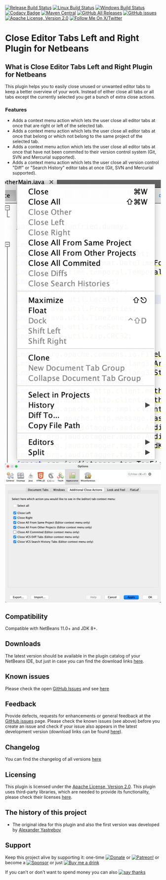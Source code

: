[![Release Build Status](https://github.com/funfried/nb-editor-close-left-right/actions/workflows/release_maven.yml/badge.svg)](https://github.com/funfried/nb-editor-close-left-right/actions/workflows/release_maven.yml)
[![Linux Build Status](https://github.com/funfried/nb-editor-close-left-right/actions/workflows/linux_maven.yml/badge.svg)](https://github.com/funfried/nb-editor-close-left-right/actions/workflows/linux_maven.yml)
[![Windows Build Status](https://github.com/funfried/nb-editor-close-left-right/actions/workflows/windows_maven.yml/badge.svg)](https://github.com/funfried/nb-editor-close-left-right/actions/workflows/windows_maven.yml)
[![Codacy Badge](https://app.codacy.com/project/badge/Grade/45f6c8ab0e014809ba98276a709197f0)](https://www.codacy.com/gh/funfried/nb-editor-close-left-right/dashboard?utm_source=github.com&amp;utm_medium=referral&amp;utm_content=funfried/nb-editor-close-left-right&amp;utm_campaign=Badge_Grade)
[![Maven Central](https://img.shields.io/maven-central/v/de.funfried.netbeans.plugins/nb-editor-close-left-right)](https://repo1.maven.org/maven2/de/funfried/netbeans/plugins/nb-editor-close-left-right/)
[![GitHub All Releases](https://img.shields.io/github/downloads/funfried/nb-editor-close-left-right/total)](https://github.com/funfried/nb-editor-close-left-right/releases)
[![GitHub issues](https://img.shields.io/github/issues/funfried/nb-editor-close-left-right)](https://github.com/funfried/nb-editor-close-left-right/issues)
[![Apache License, Version 2.0](https://img.shields.io/github/license/funfried/nb-editor-close-left-right)](http://funfried.github.io/nb-editor-close-left-right/licenses.html)
[![Follow Me On X/Twitter](https://img.shields.io/twitter/follow/funfried84?style=social)](https://twitter.com/funfried84)

Close Editor Tabs Left and Right Plugin for Netbeans
================================================

What is Close Editor Tabs Left and Right Plugin for Netbeans
----------------------------------------------------
This plugin helps you to easily close unused or unwanted editor tabs to keep a better overview of your work.
Instead of either close all tabs or all tabs except the currently selected you get a bunch of extra close actions.

### Features
*   Adds a context menu action which lets the user close all editor tabs at once that are right or left of the selected tab.
*   Adds a context menu action which lets the user close all editor tabs at once that belong or which not belong to the same project of the selected tab.
*   Adds a context menu action which lets the user close all editor tabs at once that have not been commited to their version control system (Git, SVN and Mercurial supported).
*   Adds a context menu action which lets the user close all version control "Diff" or "Search History" editor tabs at once (Git, SVN and Mercurial supported).

![Context menu with installed plugin](/src/site/resources/imgs/editor_tab_contextmenu.png)
![Options](/src/site/resources/imgs/close_actions_options.png)

Compatibility
-------------
Compatible with NetBeans 11.0+ and JDK 8+.

Downloads
---------
The latest version should be available in the plugin catalog of your NetBeans IDE, but just in case you can find the download links [here](http://funfried.github.io/nb-editor-close-left-right/downloads.html).

Known issues
------------
Please check the open [GitHub Issues](/../../issues) and see [here](http://funfried.github.io/nb-editor-close-left-right/known_issues.html)

Feedback
--------
Provide defects, requests for enhancements or general feedback at the [GitHub issues](/../../issues) page.
Please check the known issues (see above) before you create an issue and check if your issue also appears in the latest development version (download links can be found [here](http://funfried.github.io/nb-editor-close-left-right/downloads.html)).

Changelog
---------
You can find the changelog of all versions [here](http://funfried.github.io/nb-editor-close-left-right/changes-report.html)

Licensing
---------
This plugin is licensed under the [Apache License, Version 2.0](http://funfried.github.io/nb-editor-close-left-right/licenses.html).
This plugin uses third-party libraries, which are needed to provide its functionality, please check their licenses [here](https://funfried.github.io/nb-editor-close-left-right/dependencies.html).

The history of this project
---------------------------
*   The original idea for this plugin and also the first version was developed by [Alexander Yastrebov](https://github.com/AlexanderYastrebov)

Support
---------
Keep this project alive by supporting it:
one-time [![Donate](https://www.paypalobjects.com/en_US/i/btn/btn_donate_SM.gif)](https://www.paypal.com/cgi-bin/webscr?cmd=_s-xclick&hosted_button_id=926F5XBCTK2LQ&source=url) or [![Patreon!](/src/main/site/resources/imgs/logos/become_a_patron_button.png)](https://www.patreon.com/funfried) or become a [![Sponsor](https://img.shields.io/static/v1?label=Sponsor&message=%E2%9D%A4&logo=GitHub&color=%23fe8e86)](https://github.com/sponsors/funfried) or just [![Buy me a drink](https://img.buymeacoffee.com/button-api/?text=Buy%20me%20a%20drink&emoji=%F0%9F%A5%83&slug=funfried&button_colour=5F7FFF&font_colour=ffffff&font_family=Cookie&outline_colour=000000&coffee_colour=FFDD00)](https://www.buymeacoffee.com/funfried)

If you can't or don't want to spend money you can also [![say thanks](https://img.shields.io/static/v1?label=say&message=thanks&color=green&style=for-the-badge&logo=handshake)](https://saythanks.io/to/funfried)
